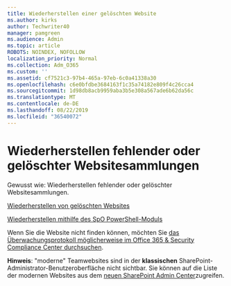 ```yaml
---
title: Wiederherstellen einer gelöschten Website
ms.author: kirks
author: Techwriter40
manager: pamgreen
ms.audience: Admin
ms.topic: article
ROBOTS: NOINDEX, NOFOLLOW
localization_priority: Normal
ms.collection: Adm_O365
ms.custom: ''
ms.assetid: cf7521c3-97b4-465a-97eb-6c0a41338a30
ms.openlocfilehash: c6e0bfdbe3684163f1c35a74182e809f4c26cca4
ms.sourcegitcommit: 1d98db8acb9959aba3b5e308a567ade6b62da56c
ms.translationtype: MT
ms.contentlocale: de-DE
ms.lasthandoff: 08/22/2019
ms.locfileid: "36540072"
---
```

# <a name="recover-missing-or-deleted-site-collections"></a>Wiederherstellen fehlender oder gelöschter Websitesammlungen

Gewusst wie: Wiederherstellen fehlender oder gelöschter Websitesammlungen.

[Wiederherstellen von gelöschten Websites](https://docs.microsoft.com/sharepoint/restore-deleted-site-collection)

[Wiederherstellen mithilfe des SpO PowerShell-Moduls](https://support.office.com/article/Introduction-to-the-SharePoint-Online-Management-Shell-C16941C3-19B4-4710-8056-34C034493429)

Wenn Sie die Website nicht finden können, möchten Sie [das Überwachungsprotokoll möglicherweise im Office 365 &amp; Security Compliance Center durchsuchen](https://docs.microsoft.com/office365/securitycompliance/search-the-audit-log-in-security-and-compliance).

**Hinweis**: "moderne" Teamwebsites sind in der **klassischen** SharePoint-Administrator-Benutzeroberfläche nicht sichtbar. Sie können auf die Liste der modernen Websites aus dem [neuen SharePoint Admin Center](https://docs.microsoft.com/sharepoint/get-started-new-admin-center)zugreifen.


